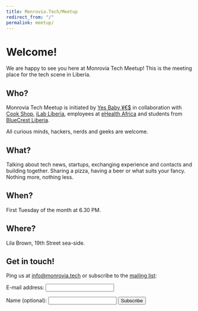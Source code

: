 ```yaml
---
title: Monrovia.Tech/Meetup
redirect_from: "/"
permalink: meetup/
---
```


# Welcome!

We are happy to see you here at Monrovia Tech Meetup!
This is the meeting place for the tech scene in Liberia.

## Who?

Monrovia Tech Meetup is initiated by [Yes Baby ¥€$](https://yesbabyyes.se/) in collaboration
with [Cook Shop](http://cookshop.biz/), [iLab Liberia](http://www.ilabliberia.org/), employees
at [eHealth Africa](http://ehealthafrica.org/) and students from
[BlueCrest Liberia](http://liberia.bluecrestcollege.com/).

All curious minds, hackers, nerds and geeks are welcome.

## What?

Talking about tech news, startups, exchanging experience and contacts and building together.
Sharing a pizza, having a beer or what suits your fancy. Nothing more, nothing less.

## When?

First Tuesday of the month at 6.30 PM.

## Where?

Lila Brown, 19th Street sea-side.

## Get in touch!

Ping us at [info@monrovia.tech](mailto:info@monrovia.tech) or subscribe to the [mailing list](https://mail.yesbabyyes.se/mailman/listinfo/meetup):

<form method="post" action="https://mail.yesbabyyes.se/mailman/subscribe/meetup" target="_blank">
  <p>
    <label for="email">E-mail address:</label>
    <input type="email" name="email" id="email">
  </p>
  <p>
    <label for="name">Name (optional):</label>
    <input type="text" name="fullname" id="name">
    <button type="submit">Subscribe</button>
  </p>
</form>
